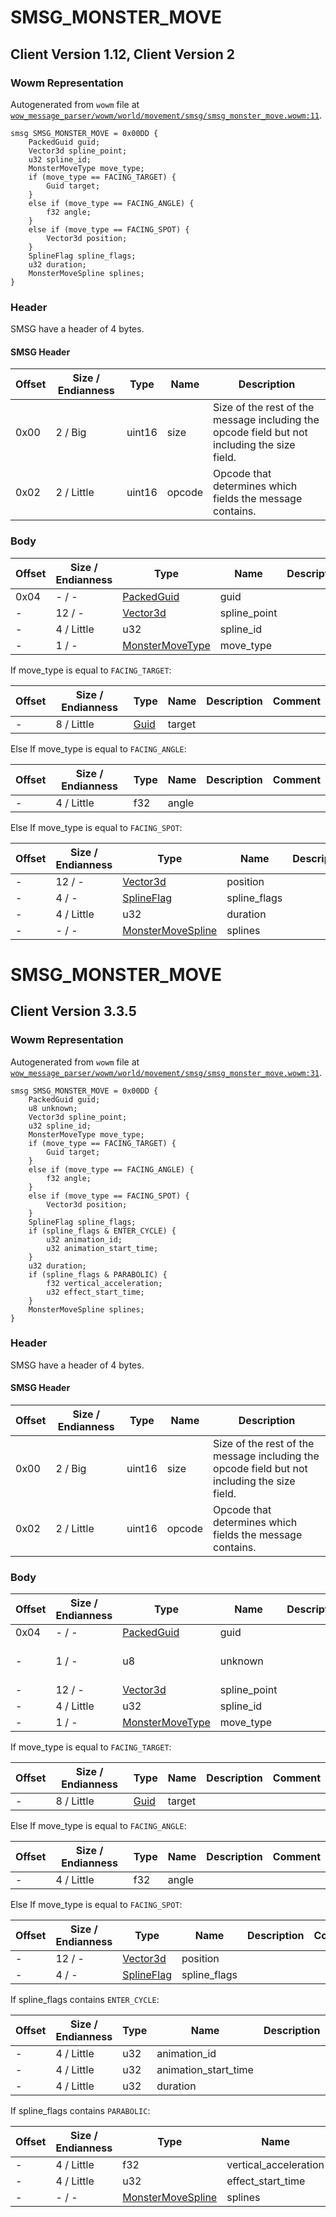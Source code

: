 # SMSG_MONSTER_MOVE

## Client Version 1.12, Client Version 2

### Wowm Representation

Autogenerated from `wowm` file at [`wow_message_parser/wowm/world/movement/smsg/smsg_monster_move.wowm:11`](https://github.com/gtker/wow_messages/tree/main/wow_message_parser/wowm/world/movement/smsg/smsg_monster_move.wowm#L11).
```rust,ignore
smsg SMSG_MONSTER_MOVE = 0x00DD {
    PackedGuid guid;
    Vector3d spline_point;
    u32 spline_id;
    MonsterMoveType move_type;
    if (move_type == FACING_TARGET) {
        Guid target;
    }
    else if (move_type == FACING_ANGLE) {
        f32 angle;
    }
    else if (move_type == FACING_SPOT) {
        Vector3d position;
    }
    SplineFlag spline_flags;
    u32 duration;
    MonsterMoveSpline splines;
}
```
### Header

SMSG have a header of 4 bytes.

#### SMSG Header

| Offset | Size / Endianness | Type   | Name   | Description |
| ------ | ----------------- | ------ | ------ | ----------- |
| 0x00   | 2 / Big           | uint16 | size   | Size of the rest of the message including the opcode field but not including the size field.|
| 0x02   | 2 / Little        | uint16 | opcode | Opcode that determines which fields the message contains.|

### Body

| Offset | Size / Endianness | Type | Name | Description | Comment |
| ------ | ----------------- | ---- | ---- | ----------- | ------- |
| 0x04 | - / - | [PackedGuid](../spec/packed-guid.md) | guid |  |  |
| - | 12 / - | [Vector3d](vector3d.md) | spline_point |  |  |
| - | 4 / Little | u32 | spline_id |  |  |
| - | 1 / - | [MonsterMoveType](monstermovetype.md) | move_type |  |  |

If move_type is equal to `FACING_TARGET`:

| Offset | Size / Endianness | Type | Name | Description | Comment |
| ------ | ----------------- | ---- | ---- | ----------- | ------- |
| - | 8 / Little | [Guid](../spec/packed-guid.md) | target |  |  |

Else If move_type is equal to `FACING_ANGLE`:

| Offset | Size / Endianness | Type | Name | Description | Comment |
| ------ | ----------------- | ---- | ---- | ----------- | ------- |
| - | 4 / Little | f32 | angle |  |  |

Else If move_type is equal to `FACING_SPOT`:

| Offset | Size / Endianness | Type | Name | Description | Comment |
| ------ | ----------------- | ---- | ---- | ----------- | ------- |
| - | 12 / - | [Vector3d](vector3d.md) | position |  |  |
| - | 4 / - | [SplineFlag](splineflag.md) | spline_flags |  |  |
| - | 4 / Little | u32 | duration |  |  |
| - | - / - | [MonsterMoveSpline](../spec/monster-move-spline.md) | splines |  |  |

# SMSG_MONSTER_MOVE

## Client Version 3.3.5

### Wowm Representation

Autogenerated from `wowm` file at [`wow_message_parser/wowm/world/movement/smsg/smsg_monster_move.wowm:31`](https://github.com/gtker/wow_messages/tree/main/wow_message_parser/wowm/world/movement/smsg/smsg_monster_move.wowm#L31).
```rust,ignore
smsg SMSG_MONSTER_MOVE = 0x00DD {
    PackedGuid guid;
    u8 unknown;
    Vector3d spline_point;
    u32 spline_id;
    MonsterMoveType move_type;
    if (move_type == FACING_TARGET) {
        Guid target;
    }
    else if (move_type == FACING_ANGLE) {
        f32 angle;
    }
    else if (move_type == FACING_SPOT) {
        Vector3d position;
    }
    SplineFlag spline_flags;
    if (spline_flags & ENTER_CYCLE) {
        u32 animation_id;
        u32 animation_start_time;
    }
    u32 duration;
    if (spline_flags & PARABOLIC) {
        f32 vertical_acceleration;
        u32 effect_start_time;
    }
    MonsterMoveSpline splines;
}
```
### Header

SMSG have a header of 4 bytes.

#### SMSG Header

| Offset | Size / Endianness | Type   | Name   | Description |
| ------ | ----------------- | ------ | ------ | ----------- |
| 0x00   | 2 / Big           | uint16 | size   | Size of the rest of the message including the opcode field but not including the size field.|
| 0x02   | 2 / Little        | uint16 | opcode | Opcode that determines which fields the message contains.|

### Body

| Offset | Size / Endianness | Type | Name | Description | Comment |
| ------ | ----------------- | ---- | ---- | ----------- | ------- |
| 0x04 | - / - | [PackedGuid](../spec/packed-guid.md) | guid |  |  |
| - | 1 / - | u8 | unknown |  | cmangos-wotlk sets to 0 |
| - | 12 / - | [Vector3d](vector3d.md) | spline_point |  |  |
| - | 4 / Little | u32 | spline_id |  |  |
| - | 1 / - | [MonsterMoveType](monstermovetype.md) | move_type |  |  |

If move_type is equal to `FACING_TARGET`:

| Offset | Size / Endianness | Type | Name | Description | Comment |
| ------ | ----------------- | ---- | ---- | ----------- | ------- |
| - | 8 / Little | [Guid](../spec/packed-guid.md) | target |  |  |

Else If move_type is equal to `FACING_ANGLE`:

| Offset | Size / Endianness | Type | Name | Description | Comment |
| ------ | ----------------- | ---- | ---- | ----------- | ------- |
| - | 4 / Little | f32 | angle |  |  |

Else If move_type is equal to `FACING_SPOT`:

| Offset | Size / Endianness | Type | Name | Description | Comment |
| ------ | ----------------- | ---- | ---- | ----------- | ------- |
| - | 12 / - | [Vector3d](vector3d.md) | position |  |  |
| - | 4 / - | [SplineFlag](splineflag.md) | spline_flags |  |  |

If spline_flags contains `ENTER_CYCLE`:

| Offset | Size / Endianness | Type | Name | Description | Comment |
| ------ | ----------------- | ---- | ---- | ----------- | ------- |
| - | 4 / Little | u32 | animation_id |  |  |
| - | 4 / Little | u32 | animation_start_time |  |  |
| - | 4 / Little | u32 | duration |  |  |

If spline_flags contains `PARABOLIC`:

| Offset | Size / Endianness | Type | Name | Description | Comment |
| ------ | ----------------- | ---- | ---- | ----------- | ------- |
| - | 4 / Little | f32 | vertical_acceleration |  |  |
| - | 4 / Little | u32 | effect_start_time |  |  |
| - | - / - | [MonsterMoveSpline](../spec/monster-move-spline.md) | splines |  |  |

